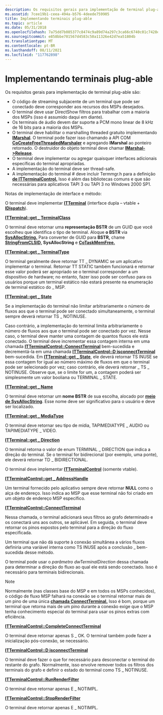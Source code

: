 ```yaml
---
description: Os requisitos gerais para implementação de terminal plug-able estão listados abaixo.
ms.assetid: 7cee19b1-ceea-494a-b576-4deede759905
title: Implementando terminais plug-able
ms.topic: article
ms.date: 05/31/2018
ms.openlocfilehash: 7a75dd7b085377c8474c9a89d74a297c3ca66c6740c01c7428e7b6f250e16c5f
ms.sourcegitcommit: e858bbe701567d4583c50a11326e42d7ea51804b
ms.translationtype: MT
ms.contentlocale: pt-BR
ms.lasthandoff: 08/11/2021
ms.locfileid: "117762898"
---
```

# <a name="implementing-pluggable-terminals"></a>Implementando terminais plug-able

Os requisitos gerais para implementação de terminal plug-able são:

-   O código de streaming subjacente de um terminal que pode ser conectado deve corresponder aos recursos dos MSPs desejados.
-   O terminal deve usar DirectShow filtros para trabalhar com a maioria dos MSPs (isso é assumido daqui em diante).
-   Os terminais de áudio devem dar suporte a PCM mono linear de 8 kHz de 16 bits para a maioria dos MSPs.
-   O terminal deve habilitar o marshalling threaded gratuito implementando [**IMarshal**](/windows/win32/api/objidlbase/nn-objidlbase-imarshal). O terminal pode fazer isso chamando a API COM [**CoCreateFreeThreadedMarshaler**](/windows/win32/api/combaseapi/nf-combaseapi-cocreatefreethreadedmarshaler) e agregando **IMarshal** ao ponteiro retornado. O destruidor do objeto terminal deve chamar [**IMarshal->Release**](/windows/win32/api/unknwn/nf-unknwn-iunknown-release).
-   O terminal deve implementar ou agregar quaisquer interfaces adicionais específicas do terminal apropriadas.
-   A implementação do terminal deve ser thread-safe.
-   A implementação do terminal \# deve incluir Termmgr.h para a definição [**de ITTerminalControl.**](/windows/desktop/api/Termmgr/nn-termmgr-itterminalcontrol) Isso é além das bibliotecas comuns e que são necessárias para aplicativos TAPI 3 ou TAPI 3 no Windows 2000 SP1.

Notas de implementação de interface e método:

O terminal deve implementar [**ITTerminal**](/windows/win32/api/tapi3if/nn-tapi3if-itterminal) (interface dupla – vtable + [**IDispatch**](/windows/win32/api/oaidl/nn-oaidl-idispatch)).

[**ITTerminal::get \_ TerminalClass**](/windows/win32/api/tapi3if/nf-tapi3if-itterminal-get_terminalclass)

O terminal deve retornar uma **representação BSTR** de um GUID que você escolheu que identifica o tipo de terminal. Aloque **o BSTR** via [**SysAllocString.**](/windows/win32/api/oleauto/nf-oleauto-sysallocstring) Para converter de GUID para **BSTR,** chame [**StringFromCLSID,**](/windows/win32/api/combaseapi/nf-combaseapi-stringfromclsid) **SysAllocString** e [**CoTaskMemFree.**](/windows/win32/api/combaseapi/nf-combaseapi-cotaskmemfree)

[**ITTerminal::get \_ TerminalType**](/windows/win32/api/tapi3if/nf-tapi3if-itterminal-get_terminaltype)

O terminal geralmente deve retornar TT \_ DYNAMIC se um aplicativo implementar o terminal. Retornar TT STATIC também funcionará e retornar esse valor poderá ser apropriado se o terminal corresponder a um dispositivo de hardware; no entanto, fazer isso pode ser confuso para os usuários porque um terminal estático não estará presente na enumeração de terminal estático do \_ MSP.

[**ITTerminal::get \_ State**](/windows/win32/api/tapi3if/nf-tapi3if-itterminal-get_state)

Se a implementação do terminal não limitar arbitrariamente o número de fluxos aos que o terminal pode ser conectado simultaneamente, o terminal sempre deverá retornar TS \_ NOTINUSE.

Caso contrário, a implementação do terminal limita arbitrariamente o número de fluxos aos que o terminal pode ser conectado por vez. Nesse caso, o terminal deve manter uma contagem de quantos fluxos ele está conectado. O terminal deve incrementar essa contagem interna em uma chamada [**ITTerminalControl::ConnectTerminal**](/windows/desktop/api/Termmgr/nf-termmgr-itterminalcontrol-connectterminal) bem-sucedida e decrementá-la em uma chamada [**ITTerminalControl::D isconnectTerminal**](/windows/desktop/api/Termmgr/nf-termmgr-itterminalcontrol-disconnectterminal) bem-sucedida. Em [**ITTerminal::get \_ State**](/windows/win32/api/tapi3if/nf-tapi3if-itterminal-get_state), ele deverá retornar TS INUSE se essa contagem for igual ao número máximo de fluxos em que o terminal pode ser selecionado por vez; caso contrário, ele deverá retornar \_ TS \_ NOTINUSE. Observe que, se o limite for um, a contagem poderá ser simplesmente um valor booliana ou TERMINAL \_ STATE.

[**ITTerminal::get \_ Name**](/windows/win32/api/tapi3if/nf-tapi3if-itterminal-get_name)

O terminal deve retornar um **nome BSTR** de sua escolha, alocado por [**meio de SysAllocString**](/windows/win32/api/oleauto/nf-oleauto-sysallocstring). Esse nome deve ser significativo para o usuário e deve ser localizado.

[**ITTerminal::get \_ MediaType**](/windows/win32/api/tapi3if/nf-tapi3if-itterminal-get_mediatype)

O terminal deve retornar seu tipo de mídia, TAPIMEDIATYPE \_ AUDIO ou TAPIMEDIATYPE \_ VIDEO.

[**ITTerminal::get \_ Direction**](/windows/win32/api/tapi3if/nf-tapi3if-itterminal-get_direction)

O terminal retorna o valor de enum TERMINAL \_ DIRECTION que indica a direção do terminal. Se o terminal for bidirecional (por exemplo, uma ponte), ele deverá retornar TD \_ BIDIRECTIONAL.

O terminal deve implementar [**ITTerminalControl**](/windows/desktop/api/Termmgr/nn-termmgr-itterminalcontrol) (somente vtable).

[**ITTerminalControl::get \_ AddressHandle**](/windows/desktop/api/Termmgr/nf-termmgr-itterminalcontrol-get_addresshandle)

Um terminal fornecido pelo aplicativo sempre deve retornar **NULL** como o alça de endereço. Isso indica ao MSP que esse terminal não foi criado em um objeto de endereço MSP específico.

[**ITTerminalControl::ConnectTerminal**](/windows/desktop/api/Termmgr/nf-termmgr-itterminalcontrol-connectterminal)

Nessa chamada, o terminal adicionará seus filtros ao grafo determinado e os conectará uns aos outros, se aplicável. Em seguida, o terminal deve retornar os pinos expostos pelo terminal para a direção do fluxo especificada.

Um terminal que não dá suporte à conexão simultânea a vários fluxos definiria uma variável interna como TS INUSE após a conclusão \_ bem-sucedida desse método.

O terminal pode usar o *parâmetro dwTerminalDirection* dessa chamada para determinar a direção do fluxo ao qual ele está sendo conectado. Isso é necessário para terminais bidirecionais.

> [!Note]  
> Normalmente (nas classes base do MSP e em todos os MSPs conhecidos), o código de fluxo MSP falhará na conexão se o terminal retornar mais de um pino de uma única [**chamada ConnectTerminal.**](/windows/desktop/api/Termmgr/nf-termmgr-itterminalcontrol-connectterminal) Isso é bom, porque um terminal que retorna mais de um pino durante a conexão exige que o MSP tenha conhecimento especial do terminal para usar os pinos extras com eficiência.

 

[**ITTerminalControl::CompleteConnectTerminal**](/windows/desktop/api/Termmgr/nf-termmgr-itterminalcontrol-completeconnectterminal)

O terminal deve retornar apenas S \_ OK. O terminal também pode fazer a inicialização pós-conexão, se necessário.

[**ITTerminalControl::D isconnectTerminal**](/windows/desktop/api/Termmgr/nf-termmgr-itterminalcontrol-disconnectterminal)

O terminal deve fazer o que for necessário para desconectar o terminal do restante do grafo. Normalmente, isso envolve remover todos os filtros dos terminais do grafo e definir o estado do terminal como TS \_ NOTINUSE.

[**ITTerminalControl::RunRenderFilter**](/windows/desktop/api/Termmgr/nf-termmgr-itterminalcontrol-runrenderfilter)

O terminal deve retornar apenas E \_ NOTIMPL.

[**ITTerminalControl::StopRenderFilter**](/windows/desktop/api/Termmgr/nf-termmgr-itterminalcontrol-stoprenderfilter)

O terminal deve retornar apenas E \_ NOTIMPL.

 

 
